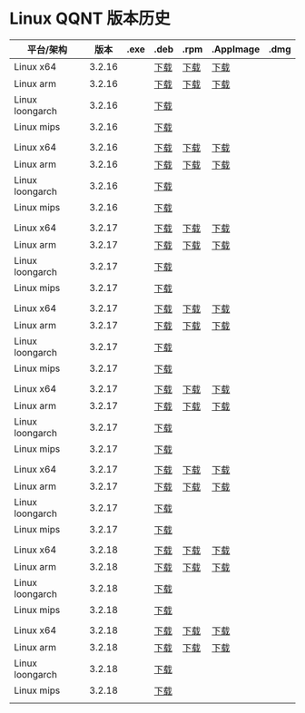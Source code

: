 # Linux QQNT 版本历史

| 平台/架构 | 版本 | .exe | .deb | .rpm | .AppImage | .dmg |
|---|---|---|---|---|---|---|
| Linux x64 | 3.2.16 |   | [下载](https://dldir1.qq.com/qqfile/qq/QQNT/Linux/QQ_3.2.16_250318_amd64_01.deb) | [下载](https://dldir1.qq.com/qqfile/qq/QQNT/Linux/QQ_3.2.16_250318_x86_64_01.rpm) | [下载](https://dldir1.qq.com/qqfile/qq/QQNT/Linux/QQ_3.2.16_250318_x86_64_01.AppImage) |   |
| Linux arm | 3.2.16 |   | [下载](https://dldir1.qq.com/qqfile/qq/QQNT/Linux/QQ_3.2.16_250318_arm64_01.deb) | [下载](https://dldir1.qq.com/qqfile/qq/QQNT/Linux/QQ_3.2.16_250318_aarch64_01.rpm) | [下载](https://dldir1.qq.com/qqfile/qq/QQNT/Linux/QQ_3.2.16_250318_arm64_01.AppImage) |   |
| Linux loongarch | 3.2.16 |   | [下载](https://dldir1.qq.com/qqfile/qq/QQNT/Linux/QQ_3.2.16_250318_loongarch64_01.deb) |   |   |   |
| Linux mips | 3.2.16 |   | [下载](https://dldir1.qq.com/qqfile/qq/QQNT/Linux/QQ_3.2.16_250318_mips64el_01.deb) |   |   |   |
|   |   |   |   |   |   |   |
| Linux x64 | 3.2.16 |   | [下载](https://dldir1.qq.com/qqfile/qq/QQNT/Linux/QQ_3.2.16_250401_amd64_01.deb) | [下载](https://dldir1.qq.com/qqfile/qq/QQNT/Linux/QQ_3.2.16_250401_x86_64_01.rpm) | [下载](https://dldir1.qq.com/qqfile/qq/QQNT/Linux/QQ_3.2.16_250401_x86_64_01.AppImage) |   |
| Linux arm | 3.2.16 |   | [下载](https://dldir1.qq.com/qqfile/qq/QQNT/Linux/QQ_3.2.16_250401_arm64_01.deb) | [下载](https://dldir1.qq.com/qqfile/qq/QQNT/Linux/QQ_3.2.16_250401_aarch64_01.rpm) | [下载](https://dldir1.qq.com/qqfile/qq/QQNT/Linux/QQ_3.2.16_250401_arm64_01.AppImage) |   |
| Linux loongarch | 3.2.16 |   | [下载](https://dldir1.qq.com/qqfile/qq/QQNT/Linux/QQ_3.2.16_250401_loongarch64_01.deb) |   |   |   |
| Linux mips | 3.2.16 |   | [下载](https://dldir1.qq.com/qqfile/qq/QQNT/Linux/QQ_3.2.16_250401_mips64el_01.deb) |   |   |   |
|   |   |   |   |   |   |   |
| Linux x64 | 3.2.17 |   | [下载](https://dldir1.qq.com/qqfile/qq/QQNT/Linux/QQ_3.2.17_250423_amd64_01.deb) | [下载](https://dldir1.qq.com/qqfile/qq/QQNT/Linux/QQ_3.2.17_250423_x86_64_01.rpm) | [下载](https://dldir1.qq.com/qqfile/qq/QQNT/Linux/QQ_3.2.17_250423_x86_64_01.AppImage) |   |
| Linux arm | 3.2.17 |   | [下载](https://dldir1.qq.com/qqfile/qq/QQNT/Linux/QQ_3.2.17_250423_arm64_01.deb) | [下载](https://dldir1.qq.com/qqfile/qq/QQNT/Linux/QQ_3.2.17_250423_aarch64_01.rpm) | [下载](https://dldir1.qq.com/qqfile/qq/QQNT/Linux/QQ_3.2.17_250423_arm64_01.AppImage) |   |
| Linux loongarch | 3.2.17 |   | [下载](https://dldir1.qq.com/qqfile/qq/QQNT/Linux/QQ_3.2.17_250423_loongarch64_01.deb) |   |   |   |
| Linux mips | 3.2.17 |   | [下载](https://dldir1.qq.com/qqfile/qq/QQNT/Linux/QQ_3.2.17_250423_mips64el_01.deb) |   |   |   |
|   |   |   |   |   |   |   |
| Linux x64 | 3.2.17 |   | [下载](https://dldir1.qq.com/qqfile/qq/QQNT/Linux/QQ_3.2.17_250429_amd64_01.deb) | [下载](https://dldir1.qq.com/qqfile/qq/QQNT/Linux/QQ_3.2.17_250429_x86_64_01.rpm) | [下载](https://dldir1.qq.com/qqfile/qq/QQNT/Linux/QQ_3.2.17_250429_x86_64_01.AppImage) |   |
| Linux arm | 3.2.17 |   | [下载](https://dldir1.qq.com/qqfile/qq/QQNT/Linux/QQ_3.2.17_250429_arm64_01.deb) | [下载](https://dldir1.qq.com/qqfile/qq/QQNT/Linux/QQ_3.2.17_250429_aarch64_01.rpm) | [下载](https://dldir1.qq.com/qqfile/qq/QQNT/Linux/QQ_3.2.17_250429_arm64_01.AppImage) |   |
| Linux loongarch | 3.2.17 |   | [下载](https://dldir1.qq.com/qqfile/qq/QQNT/Linux/QQ_3.2.17_250429_loongarch64_01.deb) |   |   |   |
| Linux mips | 3.2.17 |   | [下载](https://dldir1.qq.com/qqfile/qq/QQNT/Linux/QQ_3.2.17_250429_mips64el_01.deb) |   |   |   |
|   |   |   |   |   |   |   |
| Linux x64 | 3.2.17 |   | [下载](https://dldir1.qq.com/qqfile/qq/QQNT/Linux/QQ_3.2.17_250519_amd64_01.deb) | [下载](https://dldir1.qq.com/qqfile/qq/QQNT/Linux/QQ_3.2.17_250519_x86_64_01.rpm) | [下载](https://dldir1.qq.com/qqfile/qq/QQNT/Linux/QQ_3.2.17_250519_x86_64_01.AppImage) |   |
| Linux arm | 3.2.17 |   | [下载](https://dldir1.qq.com/qqfile/qq/QQNT/Linux/QQ_3.2.17_250519_arm64_01.deb) | [下载](https://dldir1.qq.com/qqfile/qq/QQNT/Linux/QQ_3.2.17_250519_aarch64_01.rpm) | [下载](https://dldir1.qq.com/qqfile/qq/QQNT/Linux/QQ_3.2.17_250519_arm64_01.AppImage) |   |
| Linux loongarch | 3.2.17 |   | [下载](https://dldir1.qq.com/qqfile/qq/QQNT/Linux/QQ_3.2.17_250519_loongarch64_01.deb) |   |   |   |
| Linux mips | 3.2.17 |   | [下载](https://dldir1.qq.com/qqfile/qq/QQNT/Linux/QQ_3.2.17_250519_mips64el_01.deb) |   |   |   |
|   |   |   |   |   |   |   |
| Linux x64 | 3.2.17 |   | [下载](https://dldir1.qq.com/qqfile/qq/QQNT/Linux/QQ_3.2.17_250521_amd64_01.deb) | [下载](https://dldir1.qq.com/qqfile/qq/QQNT/Linux/QQ_3.2.17_250521_x86_64_01.rpm) | [下载](https://dldir1.qq.com/qqfile/qq/QQNT/Linux/QQ_3.2.17_250521_x86_64_01.AppImage) |   |
| Linux arm | 3.2.17 |   | [下载](https://dldir1.qq.com/qqfile/qq/QQNT/Linux/QQ_3.2.17_250521_arm64_01.deb) | [下载](https://dldir1.qq.com/qqfile/qq/QQNT/Linux/QQ_3.2.17_250521_aarch64_01.rpm) | [下载](https://dldir1.qq.com/qqfile/qq/QQNT/Linux/QQ_3.2.17_250521_arm64_01.AppImage) |   |
| Linux loongarch | 3.2.17 |   | [下载](https://dldir1.qq.com/qqfile/qq/QQNT/Linux/QQ_3.2.17_250521_loongarch64_01.deb) |   |   |   |
| Linux mips | 3.2.17 |   | [下载](https://dldir1.qq.com/qqfile/qq/QQNT/Linux/QQ_3.2.17_250521_mips64el_01.deb) |   |   |   |
|   |   |   |   |   |   |   |
| Linux x64 | 3.2.18 |   | [下载](https://dldir1v6.qq.com/qqfile/qq/QQNT/Linux/QQ_3.2.18_250616_amd64_01.deb) | [下载](https://dldir1v6.qq.com/qqfile/qq/QQNT/Linux/QQ_3.2.18_250616_x86_64_01.rpm) | [下载](https://dldir1v6.qq.com/qqfile/qq/QQNT/Linux/QQ_3.2.18_250616_x86_64_01.AppImage) |   |
| Linux arm | 3.2.18 |   | [下载](https://dldir1v6.qq.com/qqfile/qq/QQNT/Linux/QQ_3.2.18_250616_arm64_01.deb) | [下载](https://dldir1v6.qq.com/qqfile/qq/QQNT/Linux/QQ_3.2.18_250616_aarch64_01.rpm) | [下载](https://dldir1v6.qq.com/qqfile/qq/QQNT/Linux/QQ_3.2.18_250616_arm64_01.AppImage) |   |
| Linux loongarch | 3.2.18 |   | [下载](https://dldir1v6.qq.com/qqfile/qq/QQNT/Linux/QQ_3.2.18_250616_loongarch64_01.deb) |   |   |   |
| Linux mips | 3.2.18 |   | [下载](https://dldir1v6.qq.com/qqfile/qq/QQNT/Linux/QQ_3.2.18_250616_mips64el_01.deb) |   |   |   |
|   |   |   |   |   |   |   |
| Linux x64 | 3.2.18 |   | [下载](https://dldir1v6.qq.com/qqfile/qq/QQNT/Linux/QQ_3.2.18_250626_amd64_01.deb) | [下载](https://dldir1v6.qq.com/qqfile/qq/QQNT/Linux/QQ_3.2.18_250626_x86_64_01.rpm) | [下载](https://dldir1v6.qq.com/qqfile/qq/QQNT/Linux/QQ_3.2.18_250626_x86_64_01.AppImage) |   |
| Linux arm | 3.2.18 |   | [下载](https://dldir1v6.qq.com/qqfile/qq/QQNT/Linux/QQ_3.2.18_250626_arm64_01.deb) | [下载](https://dldir1v6.qq.com/qqfile/qq/QQNT/Linux/QQ_3.2.18_250626_aarch64_01.rpm) | [下载](https://dldir1v6.qq.com/qqfile/qq/QQNT/Linux/QQ_3.2.18_250626_arm64_01.AppImage) |   |
| Linux loongarch | 3.2.18 |   | [下载](https://dldir1v6.qq.com/qqfile/qq/QQNT/Linux/QQ_3.2.18_250626_loongarch64_01.deb) |   |   |   |
| Linux mips | 3.2.18 |   | [下载](https://dldir1v6.qq.com/qqfile/qq/QQNT/Linux/QQ_3.2.18_250626_mips64el_01.deb) |   |   |   |
|   |   |   |   |   |   |   |
